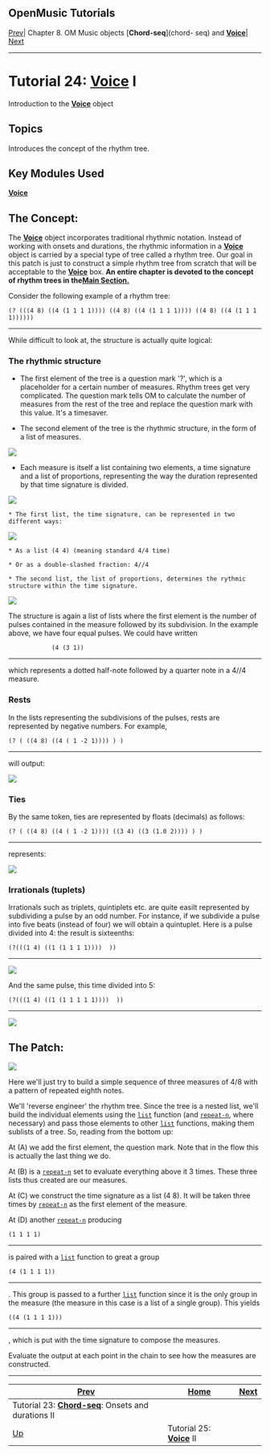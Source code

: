 OpenMusic Tutorials  
---  
[Prev](tut.gen.23)| Chapter 8. OM Music objects [**Chord-seq**](chord-
seq) and [**Voice**](voice)| [Next](tut.gen.25)  
  
* * *

# Tutorial 24: [**Voice**](voice) I

Introduction to the [**Voice**](voice) object

## Topics

Introduces the concept of the rhythm tree.

## Key Modules Used

[ **Voice**](voice)

## The Concept:

The [**Voice**](voice) object incorporates traditional rhythmic notation.
Instead of working with onsets and durations, the rhythmic information in a
[**Voice**](voice) object is carried by a special type of tree called a
rhythm tree. Our goal in this patch is just to construct a simple rhythm tree
from scratch that will be acceptable to the [**Voice**](voice) box. **An
entire chapter is devoted to the concept of rhythm trees in the[Main
Section.](concepts.rhythm-trees)**

Consider the following example of a rhythm tree:

    
    
    (? (((4 8) ((4 (1 1 1 1)))) ((4 8) ((4 (1 1 1 1)))) ((4 8) ((4 (1 1 1 1))))))  
  
---  
  
While difficult to look at, the structure is actually quite logical:

### The rhythmic structure

  * The first element of the tree is a question mark '?', which is a placeholder for a certain number of measures. Rhythm trees get very complicated. The question mark tells OM to calculate the number of measures from the rest of the tree and replace the question mark with this value. It's a timesaver.

  * The second element of the tree is the rhythmic structure, in the form of a list of measures.

![](figures/tutorials/general/24b.png)

  * Each measure is itself a list containing two elements, a time signature and a list of proportions, representing the way the duration represented by that time signature is divided.

![](figures/tutorials/general/24c.png)

    * The first list, the time signature, can be represented in two different ways:

![](figures/tutorials/general/24d.png)

    * As a list (4 4) (meaning standard 4/4 time)

    * Or as a double-slashed fraction: 4//4

    * The second list, the list of proportions, determines the rythmic structure within the time signature.

![](figures/tutorials/general/24e.png)

The structure is again a list of lists where the first element is the number
of pulses contained in the measure followed by its subdivision. In the example
above, we have four equal pulses. We could have written

        
                (4 (3 1))  
  
---  
which represents a dotted half-note followed by a quarter note in a 4//4
measure.

### Rests

In the lists representing the subdivisions of the pulses, rests are
represented by negative numbers. For example,

    
    
    (? ( ((4 8) ((4 ( 1 -2 1)))) ) )  
  
---  
will output:

![](figures/tutorials/general/24f.png)

### Ties

By the same token, ties are represented by floats (decimals) as follows:

    
    
    (? ( ((4 8) ((4 ( 1 -2 1)))) ((3 4) ((3 (1.0 2)))) ) )  
  
---  
represents:

![](figures/tutorials/general/24g.png)

### Irrationals (tuplets)

Irrationals such as triplets, quintiplets etc. are quite easilt represented by
subdividing a pulse by an odd number. For instance, if we subdivide a pulse
into five beats (instead of four) we will obtain a quintuplet. Here is a pulse
divided into 4: the result is sixteenths:

    
    
    (?(((1 4) ((1 (1 1 1 1))))  ))  
  
---  
  
![](figures/tutorials/general/24i.png)

And the same pulse, this time divided into 5:

    
    
    (?(((1 4) ((1 (1 1 1 1 1))))  ))  
  
---  
  
![](figures/tutorials/general/24h.png)

## The Patch:

![](figures/tutorials/general/24a.png)

Here we'll just try to build a simple sequence of three measures of 4/8 with a
pattern of repeated eighth notes.

We'll 'reverse engineer' the rhythm tree. Since the tree is a nested list,
we'll build the individual elements using the [`list`](list) function
(and [`repeat-n`](repeat-n), where necessary) and pass those elements to
other [`list`](list) functions, making them sublists of a tree. So,
reading from the bottom up:

At (A) we add the first element, the question mark. Note that in the flow this
is actually the last thing we do.

At (B) is a [`repeat-n`](repeat-n) set to evaluate everything above it 3
times. These three lists thus created are our measures.

At (C) we construct the time signature as a list (4 8). It will be taken three
times by [`repeat-n`](repeat-n) as the first element of the measure.

At (D) another [`repeat-n`](repeat-n) producing

    
    
    (1 1 1 1)  
  
---  
is paired with a [`list`](list) function to great a group

    
    
    (4 (1 1 1 1))  
  
---  
. This group is passed to a further [`list`](list) function since it is
the only group in the measure (the measure in this case is a list of a single
group). This yields

    
    
    ((4 (1 1 1 1)))  
  
---  
, which is put with the time signature to compose the measures.

Evaluate the output at each point in the chain to see how the measures are
constructed.

* * *

[Prev](tut.gen.23)| [Home](index)| [Next](tut.gen.25)  
---|---|---  
Tutorial 23: [**Chord-seq**](chord-seq): Onsets and durations II|
[Up](tut.gen.22-27)| Tutorial 25: [**Voice**](voice) II

